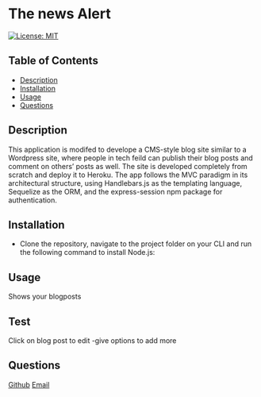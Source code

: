 # The news Alert 


[![License: MIT](https://img.shields.io/badge/License-MIT-yellow.svg)](https://opensource.org/licenses/MIT) 
## Table of Contents
- [Description](#description)
- [Installation](#installation) 
- [Usage](#usage)
- [Questions](#questions)

## Description

This application is modifed to develope a CMS-style blog site similar to a Wordpress site, where people in tech feild can publish their blog posts and comment on others’ posts as well. The site is developed completely from scratch and deploy it to Heroku. The app follows the MVC paradigm in its architectural structure, using Handlebars.js as the templating language, Sequelize as the ORM, and the express-session npm package for authentication.


## Installation

 * ​Clone the repository, navigate to the project folder on your CLI and run the following command to install Node.js:
 

## Usage

Shows your blogposts


## Test

Click on blog post to edit -give options to add more 

## Questions
 [Github](https://github.com/EDEN-10) 
 [Email](mailto:yigll002@umn.edu)


